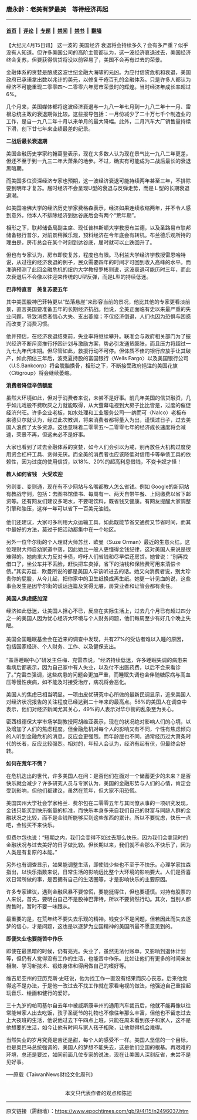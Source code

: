 ### 唐永龄：老美有梦最美　等待经济再起

---

#### [首页](../../../..?n2496037) &nbsp;|&nbsp; [评论](../../../../../epoch-comment?n2496037) &nbsp;|&nbsp; [专题](../../../../../epoch-special?n2496037) &nbsp;|&nbsp; [禁闻](../../../../../epoch-news?n2496037) &nbsp;|&nbsp; [禁书](../../../../../books?n2496037) &nbsp;|&nbsp; [翻墙](https://github.com/gfw-breaker/nogfw/blob/master/README.md?n2496037)


<div class="post_content" id="artbody" itemprop="articleBody">
 <!-- article content begin -->
 <p>
  【大纪元4月15日讯】 这一波的
  <ok href="https://www.epochtimes.com/gb/tag/%E7%BE%8E%E5%9B%BD%E7%BB%8F%E6%B5%8E.html">
   美国经济
  </ok>
  衰退将会持续多久？会有多严重？似乎没有人知道。但许多美国公司的高阶主管都认为，这一波经济衰退过去，美国经济终会复苏，但要获得信贷将没以前容易了，美国不会再有过去的荣景。
 </p>
 <p>
  金融体系的贪婪是酿成这波世纪金融大海啸的元凶。为应付信贷危机和衰退，美国政府已承诺拿出数以兆计的美元，以修复千疮百孔的金融体系。只是许多人都认为经济不可能重现二零零四～二零零六年房市荣景时的辉煌。当时经济年成长率超过6%。
 </p>
 <p>
  几个月来，美国媒体都将这波经济衰退与一九八一年七月到一九八二年十一月、雷根总统主政的衰退期做比较。这些报导包括：一月份减少了二十万七千个制造业的工作，是自一九八二年十月以来单月的最大降幅。此外，二月汽车大厂销售量持续下滑，创下廿七年来业绩最差的纪录。
 </p>
 <p>
  <b>
   二战后最长衰退期
  </b>
 </p>
 <p>
  美国金融历史学家约翰葛登表示，现在大多数人认为现在景气比一九八二年更差，但还不至于到一九三二年大萧条的地步。不过，确实有可能成为二战后最长的衰退黑暗期。
 </p>
 <p>
  而美国多位资深经济专家也预期，这一波经济衰退可能持续两年甚至三年，不排除要到明年才复苏。届时经济不会呈现U型的衰退与反弹走势，而是Ｌ型的长期衰退退潮。
 </p>
 <p>
  如美国哈佛大学的经济历史学家费格森表示，经济如果连续收缩两年，并不令人感到意外，他本人不排除经济到达谷底后会有两个“荒年期”。
 </p>
 <p>
  相形之下，联邦储备局副主席、现任普林斯顿大学教授布兰德，以及圣路易市联邦储备银行普尔，对前景稍微乐观，预料经济在今年底会有转机。布兰德乐观所持的理由是，房市总会在某个时刻到达谷底，届时就可以止跌回升了。
 </p>
 <p>
  但也有专家认为，房市即使复苏，程度也有限。马利兰大学经济学教授雷恩哈特说，从过往的经济衰退的例子，民众需要四年的时间才可回到收入高峰的水平。而准确预测了此回金融危机的纽约大学教授罗彬则说，这波衰退可能历时三年，而此次衰退后不会像以往迎来传统的U型反弹，而是L型的持续低迷。
 </p>
 <p>
  <b>
   巴菲特直言　美复苏要五年
  </b>
 </p>
 <p>
  其中美国股神巴菲特更以“坠落悬崖”来形容当前的景况，他比其他的专家更看淡前景，直言美国要准备五年的长期经济抗战。他说，全美正面临有史以来最严重的失业问题，导致消费者信心大失、支出萎缩；不仅经济倒退，人们也因为恐惧与困惑而改变了消费习惯。
 </p>
 <p>
  他并预估，在经济衰退结束前，失业率将继续攀升。联准会与政府相关部门为了振兴经济不断斥资推行抒困计划与激励方案，势必引发通货膨胀，而且压力将超过一九七九年代末期。但尽管如此，救援行动不可停。但体质不佳的银行应放手让其破产，如此预估三年后，波克夏持股的富国银行〈Wells Fargo〉以及美国银行公司〈U.S.Bankcorp〉将会脱胎换骨，相形之下，不断接受政府挹注的美国花旗〈Citigroup〉将会继续萎缩。
 </p>
 <p>
  <b>
   消费者降低举债额度
  </b>
 </p>
 <p>
  虽然大环境如此，但对于消费者来说，未尝不是好事。前几年美国的信贷融资，几乎如儿戏般不费吹灰之力就能取得，从大萤幕电视到大房子比比皆是，过度的催促经济兴旺。许多企业老板，如水处理和工业服务公司──纳而可〈Nalco〉老板布来德贝尔就认为，经过此次教训，将来消费者都将量入为出，谨慎过日子，过去美国人浪费了太多资源。这也意味着二零零五～二零零七年的经济成长速度将会减速，荣景不再，但这未必不是好事。
 </p>
 <p>
  大家也看到了过去金融体系的贪婪，如今人们会引以为戒，别再放任大机构过度使用资金杠杆工具、贪得无厌。而全美的消费者也应该降低对信用卡等举债工具的依赖性，因为过度的使用信贷，以18%、20%的超高利息借钱，不变卡奴才怪！
 </p>
 <p>
  <b>
   教人如何省钱　大受欢迎
  </b>
 </p>
 <p>
  穷则变、变则通，现在有不少网站与名嘴都教人怎么省钱。例如 Google的新网站有教战守则，包括：去图书馆借书、每周有一、两天自带午餐、上网缴费以省下邮资等。还有网友们建议多喝水，不要喝饮料，既省钱又健康。有网友提醒大家调整引擎和胎压，这样一年可以省下一百美元油钱。
  <br/>
  <br/>
  他们还建议，大家可多利用大众运输工具，如此既能节省交通费又节省时间，而其中最好的方法，莫过于把活动都集中在一个地区。
 </p>
 <p>
  另外一位华尔街的个人理财大师苏丝．欧曼〈Suze Orman〉最近的生意火红。这位理财大师自幼家道中落，因此她比一般人更懂得金钱纪律，这对美国人来说是很难得的。她向来大力反对卡债，呼吁人们省钱和尽早偿还房贷。她曾说：“别再找借口了，坐公车并不丢脸，赶快把车卖掉，省下的油钱和保险费可用来清偿卡债。”其实苏丝．欧曼所说的都是美国人早该听进去的话。她又向消费者说，别太珍贵你的屁股，从今儿起，把你家中的卫生纸换成再生纸。她更一针见血的说，这些事会发生是因华尔街的谎话连篇及贪得无餍，房贷业者和证管会都有责任。
 </p>
 <p>
  <b>
   美国人焦虑感加深
  </b>
 </p>
 <p>
  经济如此低迷，让美国人担心不已，反应在实际生活上，过去几个月已有超过四分之一的美国人因为忧心经济大环境与个人财务问题，他们每周至少有好几个晚上失眠。
  <br/>
  <br/>
  美国全国睡眠基金会在近来的调查中发现，共有27%的受访者难以入睡的原因，包括国家经济、个人财务、工作、以及健保支出。
  <br/>
  <br/>
  “盖落睡眠中心”研发主任梅．克雷杰说，“经济持续低迷，许多睡眠失调的病患来看病后都表示，因为自己家中有人失业，以及付不出医药费，以后不会来看诊了。”克雷杰强调，这些病患的问题会更加严重，而睡眠失调也会伴随糖尿病与高血压等慢性疾病，如不能及时接受治疗，病况将会恶化。
 </p>
 <p>
  美国人的焦虑已相当明显。一项由皮优研究中心所做的最新民调显示，近来美国人对经济状况报告的关注程度已经达到二十年来的最高点。56%的美国人在调查中表示，他们对经济新闻尤其关心，49%的人表示对华尔街的乱象至为关心。
 </p>
 <p>
  密西根德保大学市场学副教授阿胡维亚表示，现在的状况绝对影响人们的心境，以及增加了人们的焦虑程度。但金融危机对每个人的影响又有不同，个性有焦虑倾向的人听到金融危机的消息，反应会更强烈。而年龄层也不同，通常经历过大萧条时代的长者，反应比较强烈。相对的，年轻人会认为，经济有起有伏，但最终会好转。
 </p>
 <p>
  <b>
   如何在荒年不慌？
  </b>
 </p>
 <p>
  在危机迭出的世代，许多美国人在问：是否他们在面对一个储蓄更少的未来？是否快乐就会减少？许多研究人员与专家认为，美国的金融形势与人们的心情，肯定会受到影响，但他们都建议，虽然在荒年，但大家不用恐慌。
 </p>
 <p>
  美国宾州大学社会学家格兰．费尔包在二零零五年与其同僚从事的一项研究发现，金钱只能买到快乐衡量的标准，而快乐本身多来自我们自己的财富与同龄人群的金融状况之比较，而不是金钱所能够买到这些东西的累计。所以不要忧虑，快乐一点吧，金钱买不来快乐。
 </p>
 <p>
  但费尔包也说：“短期之内，我们会变得不如过去那么快乐，因为我们会拿现时的金融状况与过去美好的日子做比较。但长期以来，我们就不会那么不快乐了，因为人类是有复原的本能。”
 </p>
 <p>
  另外也有调查显示，如果能调整生活，即使钱少些也不至于不快乐。心理学家拉森指出，以快乐指数来说，日常生活的影响远比整个大环境的影响要大。人们是否喜欢日常所做的事，是否拥有自己的生活圈等，才是影响快乐的主要原因。
 </p>
 <p>
  许多专家建议，遇到金融风暴不要惊慌，要能挺得住，但也要谨慎。对持有股票的人来说，首先，要明白自己不是股神巴菲特，所以不要贸然行动。其次，当别人都抛售时，暂时不要一味跟从。
 </p>
 <p>
  最重要的是，在荒年终不要失去乐观的精神。钱变少不是问题，但若因此而失去逐梦的信心，才是问题，这也是以逐梦为立国精神的美国所最不愿意见到的。
 </p>
 <p>
  <b>
   即便失业也要能苦中作乐
  </b>
 </p>
 <p>
  即使在最黑暗的时候，仍有亮光。失业了，虽然无法付账单，又影响到退休计划等，但仍有人觉得没有工作的生活，也能苦中作乐。比如让他们有更多的时间亲友相聚、学习新技术、锻炼身体和得闲做自己的嗜好等。
 </p>
 <p>
  维吉尼亚州的亚历克斯‧史旺说，他为找工作一直没有结果而灰心丧志。后来他觉得这不是办法，于是他一改过去不找工作就在家看电视的做法，他强迫自己重拾起玩音乐、绘画和健行的爱好。
 </p>
 <p>
  三十九岁的帕司基尔自去年中被威斯康辛州的通用汽车裁员后，他就不能再像以往常能带家人出去吃饭，孩子圣诞节的礼物也不像往年那么丰富，但他也不留恋过去上大夜班的生活，他说他过去下午四点上班，只能在周末看到孩子和家人，这不是他想要的生活，如今让他有时间与家人孩子相聚，让他觉得机会难得。
 </p>
 <p>
  当然失业的岁月究竟是苦还是甜，每个人的感受不一样。美国人坚信的一个目标，也是奥巴马总统强调的，美国人的梦想不能失去，这是他们立国的根基。再艰难的环境，总还是要过，如同前面几位专家的说法，现在让美国人深刻反省，未尝不是见好事。
 </p>
 <p>
  ──原载《TaiwanNews财经文化周刊》
  <br/>
  <font color="#ffffff">
   (http://www.dajiyuan.com)
  </font>
  <br/>
  <center>
   <font class="GY13">
    本文只代表作者的观点和陈述
   </font>
  </center>
 </p>
 <!-- article content end -->
 <div id="below_article_ad">
 </div>
</div>


---

原文链接（需翻墙）：https://www.epochtimes.com/gb/9/4/15/n2496037.htm